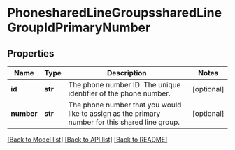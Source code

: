 # PhonesharedLineGroupssharedLineGroupIdPrimaryNumber

## Properties
Name | Type | Description | Notes
------------ | ------------- | ------------- | -------------
**id** | **str** | The phone number ID. The unique identifier of the phone number. | [optional] 
**number** | **str** | The phone number that you would like to assign as the primary number for this shared line group. | [optional] 

[[Back to Model list]](../README.md#documentation-for-models) [[Back to API list]](../README.md#documentation-for-api-endpoints) [[Back to README]](../README.md)

